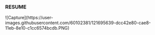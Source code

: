 <h3>RESUME</h3>
![Capture](https://user-images.githubusercontent.com/60102381/121695639-dcc42e80-cae8-11eb-8e10-c1cc6574bcdb.PNG)
